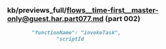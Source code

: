 ### kb/previews_full/flows__time-first__master-only@guest.har.part077.md (part 002)

```md
        "functionName": "invokeTask",
                "scriptId
```

```
